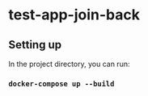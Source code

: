# test-app-join-back

## Setting up
In the project directory, you can run:

### `docker-compose up --build`
